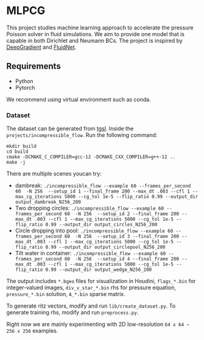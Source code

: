 # MLPCG

This project studies machine learning approach to accelerate the pressure Poisson solver in fluid simulations. We aim to provide one model that is capable in both Dirichlet and Neumann BCs. The project is inspired by [DeepGradient](https://arxiv.org/pdf/2205.10763.pdf) and [FluidNet](https://arxiv.org/pdf/1607.03597.pdf).


## Requirements
* Python
* Pytorch

We recommend using virtual environment such as conda.

### Dataset
The dataset can be generated from [tgsl](https://gitlab.com/teran-group/tgsl). Inside the `projects/incompressible_flow`. Run the following command:
```
mkdir build
cd build
cmake -DCMAKE_C_COMPILER=gcc-12 -DCMAKE_CXX_COMPILER=g++-12 ..
make -j
```
There are multiple scenes youcan try:
- dambreak: `./incompressible_flow --example 60 --frames_per_second 60  -N 256  --setup_id 1 --final_frame 200 --max_dt .003 --cfl 1 --max_cg_iterations 5000 --cg_tol 1e-5 --flip_ratio 0.99 --output_dir output_dambreak_N256_200`
- Two dropping circles: `./incompressible_flow --example 60 --frames_per_second 60  -N 256  --setup_id 2 --final_frame 200 --max_dt .003 --cfl 1 --max_cg_iterations 5000 --cg_tol 1e-5 --flip_ratio 0.99 --output_dir output_circles_N256_200`
- Circle dropping into pool: `./incompressible_flow --example 60 --frames_per_second 60  -N 256  --setup_id 3 --final_frame 200 --max_dt .003 --cfl 1 --max_cg_iterations 5000 --cg_tol 1e-5 --flip_ratio 0.99 --output_dir output_circlepool_N256_200`
- Tilt water in container: `./incompressible_flow --example 60 --frames_per_second 60  -N 256  --setup_id 4 --final_frame 200 --max_dt .003 --cfl 1 --max_cg_iterations 5000 --cg_tol 1e-5 --flip_ratio 0.99 --output_dir output_wedge_N256_200`

The output includes `*.bgeo` files for visualization in Houdini, `flags_*.bin` for integer-valued images, `div_v_star_*.bin` rhs for pressure equation, `pressure_*.bin` solution, `A_*.bin` sparse matrix.

To generate ritz vectors, modify and run `lib/create_dataset.py`. To generate training rhs, modify and run `preprocess.py`.

Right now we are mainly experimenting with 2D low-resolution `64 x 64 ~ 256 x 256` examples.

